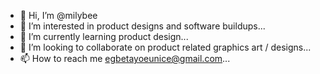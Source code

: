 - 👋 Hi, I’m @milybee
- 👀 I’m interested in product designs and software buildups...
- 🌱 I’m currently learning product design...
- 💞️ I’m looking to collaborate on product related graphics art / designs...
- 📫 How to reach me egbetayoeunice@gmail.com...

<!---
milybee/milybee is a ✨ special ✨ repository because its `README.md` (this file) appears on your GitHub profile.
You can click the Preview link to take a look at your changes.
--->
